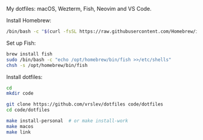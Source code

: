 My dotfiles: macOS, Wezterm, Fish, Neovim and VS Code.

Install Homebrew:

```sh
/bin/bash -c "$(curl -fsSL https://raw.githubusercontent.com/Homebrew/install/HEAD/install.sh)"
```

Set up Fish:

```sh
brew install fish
sudo /bin/bash -c "echo /opt/homebrew/bin/fish >>/etc/shells"
chsh -s /opt/homebrew/bin/fish
```

Install dotfiles:

```sh
cd
mkdir code

git clone https://github.com/vrslev/dotfiles code/dotfiles
cd code/dotfiles

make install-personal  # or make install-work
make macos
make link
```
